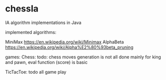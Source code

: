 # chessIa

IA algorithm implementations in Java

implemented algorithms:

MiniMax  https://en.wikipedia.org/wiki/Minimax
AlphaBeta  https://en.wikipedia.org/wiki/Alpha%E2%80%93beta_pruning

games:
Chess: todo: chess moves generation is not all done mainly for king and pawn,
eval function (score) is basic

TicTacToe: todo all game play